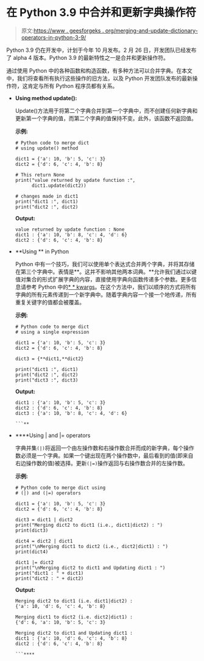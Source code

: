 # 在 Python 3.9 中合并和更新字典操作符

> 原文:[https://www . geesforgeks . org/merging-and-update-dictionary-operators-in-python-3-9/](https://www.geeksforgeeks.org/merging-and-updating-dictionary-operators-in-python-3-9/)

Python 3.9 仍在开发中，计划于今年 10 月发布。2 月 26 日，开发团队已经发布了 alpha 4 版本。Python 3.9 的最新特性之一是合并和更新操作符。

通过使用 Python 中的各种函数和构造函数，有多种方法可以合并字典。在本文中，我们将查看所有执行这些操作的旧方法，以及 Python 开发团队发布的最新操作符，这肯定与所有 Python 程序员都有关系。

*   **Using method update():**

    Update()方法用于将第二个字典合并到第一个字典中，而不创建任何新字典和更新第一个字典的值，而第二个字典的值保持不变。此外，该函数不返回值。

    **示例:**

    ```
    # Python code to merge dict 
    # using update() method 

    dict1 = {'a': 10, 'b': 5, 'c': 3} 
    dict2 = {'d': 6, 'c': 4, 'b': 8}

    # This return None 
    print("value returned by update function :", 
          dict1.update(dict2)) 

    # changes made in dict1 
    print("dict1 :", dict1)
    print("dict2 :", dict2)
    ```

    **Output:**

    ```
    value returned by update function : None
    dict1 : {'a': 10, 'b': 8, 'c': 4, 'd': 6}
    dict2 : {'d': 6, 'c': 4, 'b': 8}

    ```

*   **Using ** in Python

    Python 中有一个技巧，我们可以使用单个表达式合并两个字典，并将其存储在第三个字典中。表情是**。这并不影响其他两本词典。**允许我们通过以键值对集合的形式扩展字典的内容，直接使用字典向函数传递多个参数。更多信息请参考 Python 中的[* * kwargs](https://www.geeksforgeeks.org/args-kwargs-python/)。在这个方法中，我们以顺序的方式将所有字典的所有元素传递到一个新字典中。随着字典内容一个接一个地传递，所有重复关键字的值都会被覆盖。

    **示例:**

    ```
    # Python code to merge dict 
    # using a single expression 

    dict1 = {'a': 10, 'b': 5, 'c': 3}
    dict2 = {'d': 6, 'c': 4, 'b': 8}

    dict3 = {**dict1,**dict2} 

    print("dict1 :", dict1)
    print("dict2 :", dict2)
    print("dict3 :", dict3)
    ```

    **Output:**

    ```
    dict1 : {'a': 10, 'b': 5, 'c': 3}
    dict2 : {'d': 6, 'c': 4, 'b': 8}
    dict3 : {'a': 10, 'b': 8, 'c': 4, 'd': 6}

    ```** 
*   ****Using | and |= operators

    字典并集`(|)`将返回一个由左操作数和右操作数合并而成的新字典，每个操作数必须是一个字典。如果一个键出现在两个操作数中，最后看到的值(即来自右边操作数的值)被选择。更新`(|=)`操作返回与右操作数合并的左操作数。

    **示例:**

    ```
    # Python code to merge dict using 
    # (|) and (|=) operators  

    dict1 = {'a': 10, 'b': 5, 'c': 3} 
    dict2 = {'d': 6, 'c': 4, 'b': 8} 

    dict3 = dict1 | dict2
    print("Merging dict2 to dict1 (i.e., dict1|dict2) : ")
    print(dict3)

    dict4 = dict2 | dict1
    print("\nMerging dict1 to dict2 (i.e., dict2|dict1) : ")
    print(dict4)

    dict1 |= dict2
    print("\nMerging dict2 to dict1 and Updating dict1 : ")
    print("dict1 : " + dict1)
    print("dict2 : " + dict2)
    ```

    **Output:**

    ```
    Merging dict2 to dict1 (i.e. dict1|dict2) : 
    {'a': 10, 'd': 6, 'c': 4, 'b': 8}

    Merging dict1 to dict2 (i.e. dict2|dict1) : 
    {'d': 6, 'a': 10, 'b': 5, 'c': 3}

    Merging dict2 to dict1 and Updating dict1 : 
    dict1 : {'a': 10, 'd': 6, 'c': 4, 'b': 8}
    dict2 : {'d': 6, 'c': 4, 'b': 8}

    ```****